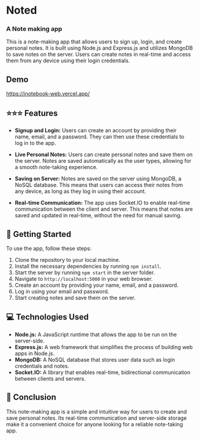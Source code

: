 

# Noted
### A Note making app

This is a note-making app that allows users to sign up, login, and create personal notes. It is built using Node.js and Express.js and utilizes MongoDB to save notes on the server. Users can create notes in real-time and access them from any device using their login credentials.

## Demo
https://inotebook-web.vercel.app/ 

## ⭐️⭐️⭐️ Features

- **Signup and Login:** Users can create an account by providing their name, email, and a password. They can then use these credentials to log in to the app.

- **Live Personal Notes:** Users can create personal notes and save them on the server. Notes are saved automatically as the user types, allowing for a smooth note-taking experience.

- **Saving on Server:** Notes are saved on the server using MongoDB, a NoSQL database. This means that users can access their notes from any device, as long as they log in using their account.

- **Real-time Communication:** The app uses Socket.IO to enable real-time communication between the client and server. This means that notes are saved and updated in real-time, without the need for manual saving.

## 🚀 Getting Started

To use the app, follow these steps:

1. Clone the repository to your local machine.
2. Install the necessary dependencies by running `npm install`.
3. Start the server by running `npm start` in the server folder.
4. Navigate to `http://localhost:5000` in your web browser.
5. Create an account by providing your name, email, and a password.
6. Log in using your email and password.
7. Start creating notes and save them on the server.

## 💻 Technologies Used

- **Node.js:** A JavaScript runtime that allows the app to be run on the server-side.
- **Express.js:** A web framework that simplifies the process of building web apps in Node.js.
- **MongoDB:** A NoSQL database that stores user data such as login credentials and notes.
- **Socket.IO:** A library that enables real-time, bidirectional communication between clients and servers.

## 🎉 Conclusion

This note-making app is a simple and intuitive way for users to create and save personal notes. Its real-time communication and server-side storage make it a convenient choice for anyone looking for a reliable note-taking app.